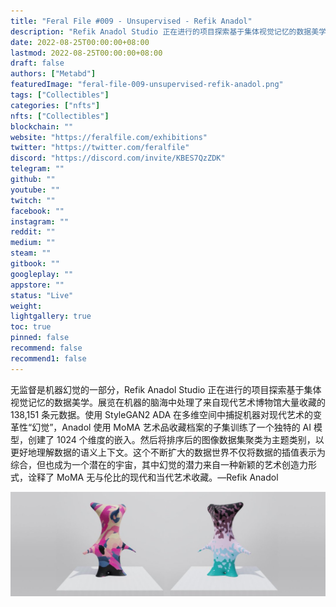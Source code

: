 ```yaml
---
title: "Feral File #009 - Unsupervised - Refik Anadol"
description: "Refik Anadol Studio 正在进行的项目探索基于集体视觉记忆的数据美学。"
date: 2022-08-25T00:00:00+08:00
lastmod: 2022-08-25T00:00:00+08:00
draft: false
authors: ["Metabd"]
featuredImage: "feral-file-009-unsupervised-refik-anadol.png"
tags: ["Collectibles"]
categories: ["nfts"]
nfts: ["Collectibles"]
blockchain: ""
website: "https://feralfile.com/exhibitions"
twitter: "https://twitter.com/feralfile"
discord: "https://discord.com/invite/KBES7QzZDK"
telegram: ""
github: ""
youtube: ""
twitch: ""
facebook: ""
instagram: ""
reddit: ""
medium: ""
steam: ""
gitbook: ""
googleplay: ""
appstore: ""
status: "Live"
weight: 
lightgallery: true
toc: true
pinned: false
recommend: false
recommend1: false
---
```

无监督是机器幻觉的一部分，Refik Anadol Studio 正在进行的项目探索基于集体视觉记忆的数据美学。展览在机器的脑海中处理了来自现代艺术博物馆大量收藏的 138,151 条元数据。使用 StyleGAN2 ADA 在多维空间中捕捉机器对现代艺术的变革性“幻觉”，Anadol 使用 MoMA 艺术品收藏档案的子集训练了一个独特的 AI 模型，创建了 1024 个维度的嵌入。然后将排序后的图像数据集聚类为主题类别，以更好地理解数据的语义上下文。这个不断扩大的数据世界不仅将数据的插值表示为综合，但也成为一个潜在的宇宙，其中幻觉的潜力来自一种新颖的艺术创造力形式，诠释了 MoMA 无与伦比的现代和当代艺术收藏。—Refik Anadol

![NFT](46845531323.jpg)